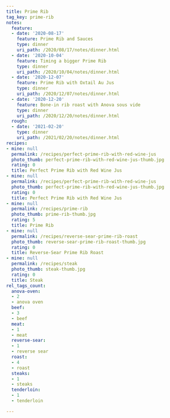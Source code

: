 ```yaml
---
title: Prime Rib
tag_key: prime-rib
notes:
  feature:
  - date: '2020-08-17'
    feature: Prime Rib and Sauces
    type: dinner
    uri_path: /2020/08/17/notes/dinner.html
  - date: '2020-10-04'
    feature: Timing a bigger Prime Rib
    type: dinner
    uri_path: /2020/10/04/notes/dinner.html
  - date: '2020-12-07'
    feature: Prime Rib with Oxtail Au Jus
    type: dinner
    uri_path: /2020/12/07/notes/dinner.html
  - date: '2020-12-20'
    feature: Bone-in rib roast with Anova sous vide
    type: dinner
    uri_path: /2020/12/20/notes/dinner.html
  rough:
  - date: '2021-02-20'
    type: dinner
    uri_path: /2021/02/20/notes/dinner.html
recipes:
- mine: null
  permalink: /recipes/perfect-prime-rib-with-red-wine-jus
  photo_thumb: perfect-prime-rib-with-red-wine-jus-thumb.jpg
  rating: 0
  title: Perfect Prime Rib with Red Wine Jus
- mine: null
  permalink: /recipes/perfect-prime-rib-with-red-wine-jus
  photo_thumb: perfect-prime-rib-with-red-wine-jus-thumb.jpg
  rating: 0
  title: Perfect Prime Rib with Red Wine Jus
- mine: null
  permalink: /recipes/prime-rib
  photo_thumb: prime-rib-thumb.jpg
  rating: 5
  title: Prime Rib
- mine: null
  permalink: /recipes/reverse-sear-prime-rib-roast
  photo_thumb: reverse-sear-prime-rib-roast-thumb.jpg
  rating: 0
  title: Reverse-Sear Prime Rib Roast
- mine: null
  permalink: /recipes/steak
  photo_thumb: steak-thumb.jpg
  rating: 0
  title: Steak
rel_tags_count:
  anova-oven:
  - 2
  - anova oven
  beef:
  - 3
  - beef
  meat:
  - 1
  - meat
  reverse-sear:
  - 1
  - reverse sear
  roast:
  - 4
  - roast
  steaks:
  - 1
  - steaks
  tenderloin:
  - 1
  - tenderloin

---
```

